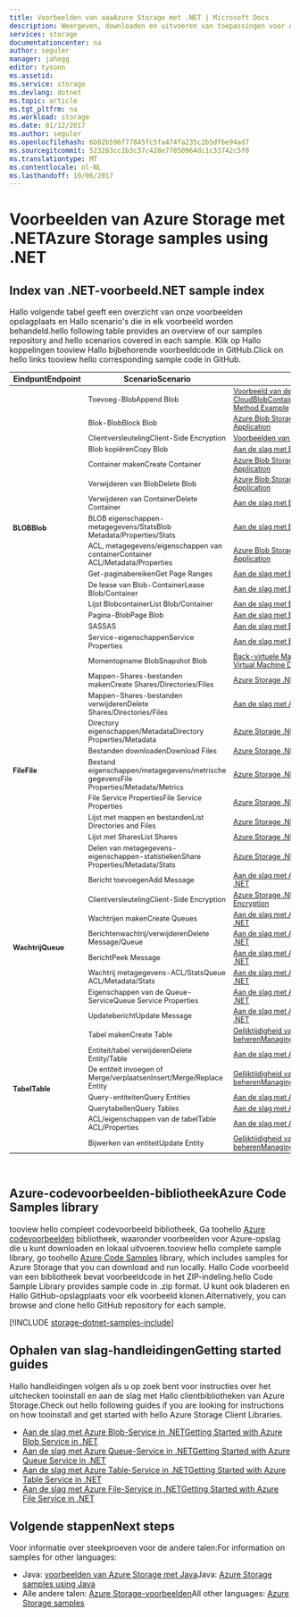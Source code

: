 ```yaml
---
title: Voorbeelden van aaaAzure Storage met .NET | Microsoft Docs
description: Weergeven, downloaden en uitvoeren van toepassingen voor Azure Storage en voorbeeldcode. Ontdek aan de slag voorbeelden voor blobs, wachtrijen, tabellen en bestanden, met behulp van Hallo-opslagclientbibliotheken voor .NET.
services: storage
documentationcenter: na
author: seguler
manager: jahogg
editor: tysonn
ms.assetid: 
ms.service: storage
ms.devlang: dotnet
ms.topic: article
ms.tgt_pltfrm: na
ms.workload: storage
ms.date: 01/12/2017
ms.author: seguler
ms.openlocfilehash: 6b02b596f77845fc5fa474fa235c2b5df6e94ad7
ms.sourcegitcommit: 523283cc1b3c37c428e77850964dc1c33742c5f0
ms.translationtype: MT
ms.contentlocale: nl-NL
ms.lasthandoff: 10/06/2017
---
```

# <a name="azure-storage-samples-using-net"></a><span data-ttu-id="517f6-104">Voorbeelden van Azure Storage met .NET</span><span class="sxs-lookup"><span data-stu-id="517f6-104">Azure Storage samples using .NET</span></span>

## <a name="net-sample-index"></a><span data-ttu-id="517f6-105">Index van .NET-voorbeeld</span><span class="sxs-lookup"><span data-stu-id="517f6-105">.NET sample index</span></span>

<span data-ttu-id="517f6-106">Hallo volgende tabel geeft een overzicht van onze voorbeelden opslagplaats en Hallo scenario's die in elk voorbeeld worden behandeld.</span><span class="sxs-lookup"><span data-stu-id="517f6-106">hello following table provides an overview of our samples repository and hello scenarios covered in each sample.</span></span> <span data-ttu-id="517f6-107">Klik op Hallo koppelingen tooview Hallo bijbehorende voorbeeldcode in GitHub.</span><span class="sxs-lookup"><span data-stu-id="517f6-107">Click on hello links tooview hello corresponding sample code in GitHub.</span></span>

<table style="font-size:90%"><thead><tr><th style="font-size:110%"><span data-ttu-id="517f6-108">Eindpunt</span><span class="sxs-lookup"><span data-stu-id="517f6-108">Endpoint</span></span></th><th style="font-size:110%"><span data-ttu-id="517f6-109">Scenario</span><span class="sxs-lookup"><span data-stu-id="517f6-109">Scenario</span></span></th><th style="font-size:110%"><span data-ttu-id="517f6-110">Voorbeeldcode</span><span class="sxs-lookup"><span data-stu-id="517f6-110">Sample Code</span></span></th></tr></thead><tbody> 
<tr> 
<td rowspan="16"><span data-ttu-id="517f6-111"><b>BLOB</b></span><span class="sxs-lookup"><span data-stu-id="517f6-111"><b>Blob</b></span></span></td>
<td><span data-ttu-id="517f6-112">Toevoeg-Blob</span><span class="sxs-lookup"><span data-stu-id="517f6-112">Append Blob</span></span></td> 
<td><span data-ttu-id="517f6-113"><a href="https://msdn.microsoft.com/en-us/library/microsoft.windowsazure.storage.blob.cloudblobcontainer.getappendblobreference.aspx">Voorbeeld van de methode CloudBlobContainer.GetAppendBlobReference</a></span><span class="sxs-lookup"><span data-stu-id="517f6-113"><a href="https://msdn.microsoft.com/en-us/library/microsoft.windowsazure.storage.blob.cloudblobcontainer.getappendblobreference.aspx">CloudBlobContainer.GetAppendBlobReference Method Example</a></span></span></td> 
</tr> 
<tr> 
<td><span data-ttu-id="517f6-114">Blok-Blob</span><span class="sxs-lookup"><span data-stu-id="517f6-114">Block Blob</span></span></td>
<td><span data-ttu-id="517f6-115"><a href="https://github.com/Azure-Samples/storage-blobs-dotnet-webapp/blob/master/WebApp-Storage-DotNet/Controllers/HomeController.cs">Azure Blob Storage Fotogalerie-webtoepassing</a></span><span class="sxs-lookup"><span data-stu-id="517f6-115"><a href="https://github.com/Azure-Samples/storage-blobs-dotnet-webapp/blob/master/WebApp-Storage-DotNet/Controllers/HomeController.cs">Azure Blob Storage Photo Gallery Web Application</a></span></span></td>
</tr> 
<tr> 
<td><span data-ttu-id="517f6-116">Clientversleuteling</span><span class="sxs-lookup"><span data-stu-id="517f6-116">Client-Side Encryption</span></span></td>
<td><span data-ttu-id="517f6-117"><a href="https://github.com/Azure/azure-storage-net/blob/master/Samples/GettingStarted/EncryptionSamples/BlobGettingStarted/Program.cs">Voorbeelden van BLOB-versleuteling</a></span><span class="sxs-lookup"><span data-stu-id="517f6-117"><a href="https://github.com/Azure/azure-storage-net/blob/master/Samples/GettingStarted/EncryptionSamples/BlobGettingStarted/Program.cs">Blob Encryption Samples</a></span></span></td>
</tr> 
<tr> 
<td><span data-ttu-id="517f6-118">Blob kopiëren</span><span class="sxs-lookup"><span data-stu-id="517f6-118">Copy Blob</span></span></td>
<td><span data-ttu-id="517f6-119"><a href="https://github.com/Azure-Samples/storage-blob-dotnet-getting-started/blob/master/BlobStorage/Advanced.cs">Aan de slag met Blobs</a></span><span class="sxs-lookup"><span data-stu-id="517f6-119"><a href="https://github.com/Azure-Samples/storage-blob-dotnet-getting-started/blob/master/BlobStorage/Advanced.cs">Getting Started with Blobs</a></span></span></td>
</tr> 
<tr> 
<td><span data-ttu-id="517f6-120">Container maken</span><span class="sxs-lookup"><span data-stu-id="517f6-120">Create Container</span></span></td>
<td><span data-ttu-id="517f6-121"><a href="https://github.com/Azure-Samples/storage-blobs-dotnet-webapp/blob/master/WebApp-Storage-DotNet/Controllers/HomeController.cs">Azure Blob Storage Fotogalerie-webtoepassing</a></span><span class="sxs-lookup"><span data-stu-id="517f6-121"><a href="https://github.com/Azure-Samples/storage-blobs-dotnet-webapp/blob/master/WebApp-Storage-DotNet/Controllers/HomeController.cs">Azure Blob Storage Photo Gallery Web Application</a></span></span></td>
</tr> 
<tr> 
<td><span data-ttu-id="517f6-122">Verwijderen van Blob</span><span class="sxs-lookup"><span data-stu-id="517f6-122">Delete Blob</span></span></td>
<td><span data-ttu-id="517f6-123"><a href="https://github.com/Azure-Samples/storage-blobs-dotnet-webapp/blob/master/WebApp-Storage-DotNet/Controllers/HomeController.cs">Azure Blob Storage Fotogalerie-webtoepassing</a></span><span class="sxs-lookup"><span data-stu-id="517f6-123"><a href="https://github.com/Azure-Samples/storage-blobs-dotnet-webapp/blob/master/WebApp-Storage-DotNet/Controllers/HomeController.cs">Azure Blob Storage Photo Gallery Web Application</a></span></span></td>
</tr> 
<tr> 
<td><span data-ttu-id="517f6-124">Verwijderen van Container</span><span class="sxs-lookup"><span data-stu-id="517f6-124">Delete Container</span></span></td>
<td><span data-ttu-id="517f6-125"><a href="https://github.com/Azure-Samples/storage-blob-dotnet-getting-started/blob/master/BlobStorage/Advanced.cs">Aan de slag met Blobs</a></span><span class="sxs-lookup"><span data-stu-id="517f6-125"><a href="https://github.com/Azure-Samples/storage-blob-dotnet-getting-started/blob/master/BlobStorage/Advanced.cs">Getting Started with Blobs</a></span></span></td>
</tr> 
<tr> 
<td><span data-ttu-id="517f6-126">BLOB eigenschappen-metagegevens/Stats</span><span class="sxs-lookup"><span data-stu-id="517f6-126">Blob Metadata/Properties/Stats</span></span></td>
<td><span data-ttu-id="517f6-127"><a href="https://github.com/Azure-Samples/storage-blob-dotnet-getting-started/blob/master/BlobStorage/Advanced.cs">Aan de slag met Blobs</a></span><span class="sxs-lookup"><span data-stu-id="517f6-127"><a href="https://github.com/Azure-Samples/storage-blob-dotnet-getting-started/blob/master/BlobStorage/Advanced.cs">Getting Started with Blobs</a></span></span></td>
</tr> 
<tr> 
<td><span data-ttu-id="517f6-128">ACL, metagegevens/eigenschappen van container</span><span class="sxs-lookup"><span data-stu-id="517f6-128">Container ACL/Metadata/Properties</span></span></td>
<td><span data-ttu-id="517f6-129"><a href="https://github.com/Azure-Samples/storage-blobs-dotnet-webapp/blob/master/WebApp-Storage-DotNet/Controllers/HomeController.cs">Azure Blob Storage Fotogalerie-webtoepassing</a></span><span class="sxs-lookup"><span data-stu-id="517f6-129"><a href="https://github.com/Azure-Samples/storage-blobs-dotnet-webapp/blob/master/WebApp-Storage-DotNet/Controllers/HomeController.cs">Azure Blob Storage Photo Gallery Web Application</a></span></span></td>
</tr> 
<tr> 
<td><span data-ttu-id="517f6-130">Get-paginabereiken</span><span class="sxs-lookup"><span data-stu-id="517f6-130">Get Page Ranges</span></span></td>
<td><span data-ttu-id="517f6-131"><a href="https://github.com/Azure-Samples/storage-blob-dotnet-getting-started/blob/master/BlobStorage/Advanced.cs">Aan de slag met Blobs</a></span><span class="sxs-lookup"><span data-stu-id="517f6-131"><a href="https://github.com/Azure-Samples/storage-blob-dotnet-getting-started/blob/master/BlobStorage/Advanced.cs">Getting Started with Blobs</a></span></span></td>
</tr> 
<tr> 
<td><span data-ttu-id="517f6-132">De lease van Blob-Container</span><span class="sxs-lookup"><span data-stu-id="517f6-132">Lease Blob/Container</span></span></td>
<td><span data-ttu-id="517f6-133"><a href="https://github.com/Azure-Samples/storage-blob-dotnet-getting-started/blob/master/BlobStorage/Advanced.cs">Aan de slag met Blobs</a></span><span class="sxs-lookup"><span data-stu-id="517f6-133"><a href="https://github.com/Azure-Samples/storage-blob-dotnet-getting-started/blob/master/BlobStorage/Advanced.cs">Getting Started with Blobs</a></span></span></td>
</tr> 
<tr> 
<td><span data-ttu-id="517f6-134">Lijst Blobcontainer</span><span class="sxs-lookup"><span data-stu-id="517f6-134">List Blob/Container</span></span></td>
<td><span data-ttu-id="517f6-135"><a href="https://github.com/Azure-Samples/storage-blob-dotnet-getting-started/blob/master/BlobStorage/GettingStarted.cs">Aan de slag met Blobs</a></span><span class="sxs-lookup"><span data-stu-id="517f6-135"><a href="https://github.com/Azure-Samples/storage-blob-dotnet-getting-started/blob/master/BlobStorage/GettingStarted.cs">Getting Started with Blobs</a></span></span></td>
</tr> 
<tr> 
<td><span data-ttu-id="517f6-136">Pagina-Blob</span><span class="sxs-lookup"><span data-stu-id="517f6-136">Page Blob</span></span></td>
<td><span data-ttu-id="517f6-137"><a href="https://github.com/Azure-Samples/storage-blob-dotnet-getting-started/blob/master/BlobStorage/GettingStarted.cs">Aan de slag met Blobs</a></span><span class="sxs-lookup"><span data-stu-id="517f6-137"><a href="https://github.com/Azure-Samples/storage-blob-dotnet-getting-started/blob/master/BlobStorage/GettingStarted.cs">Getting Started with Blobs</a></span></span></td>
</tr>
<tr> 
<td><span data-ttu-id="517f6-138">SAS</span><span class="sxs-lookup"><span data-stu-id="517f6-138">SAS</span></span></td>
<td><span data-ttu-id="517f6-139"><a href="https://github.com/Azure-Samples/storage-blob-dotnet-getting-started/blob/master/BlobStorage/Advanced.cs">Aan de slag met Blobs</a></span><span class="sxs-lookup"><span data-stu-id="517f6-139"><a href="https://github.com/Azure-Samples/storage-blob-dotnet-getting-started/blob/master/BlobStorage/Advanced.cs">Getting Started with Blobs</a></span></span></td>
</tr>   
<tr> 
<td><span data-ttu-id="517f6-140">Service-eigenschappen</span><span class="sxs-lookup"><span data-stu-id="517f6-140">Service Properties</span></span></td>
<td><span data-ttu-id="517f6-141"><a href="https://github.com/Azure-Samples/storage-blob-dotnet-getting-started/blob/master/BlobStorage/Advanced.cs">Aan de slag met Blobs</a></span><span class="sxs-lookup"><span data-stu-id="517f6-141"><a href="https://github.com/Azure-Samples/storage-blob-dotnet-getting-started/blob/master/BlobStorage/Advanced.cs">Getting Started with Blobs</a></span></span></td>
</tr>           
<tr> 
<td><span data-ttu-id="517f6-142">Momentopname Blob</span><span class="sxs-lookup"><span data-stu-id="517f6-142">Snapshot Blob</span></span></td>
<td><span data-ttu-id="517f6-143"><a href="https://github.com/Azure-Samples/storage-blob-dotnet-back-up-with-incremental-snapshots/blob/master/Program.cs">Back-virtuele Machine van Azure-schijven met incrementele momentopnamen</a></span><span class="sxs-lookup"><span data-stu-id="517f6-143"><a href="https://github.com/Azure-Samples/storage-blob-dotnet-back-up-with-incremental-snapshots/blob/master/Program.cs">Backup Azure Virtual Machine Disks with Incremental Snapshots</a></span></span></td>
</tr> 
<tr> 
<td rowspan="9"><span data-ttu-id="517f6-144"><b>File</b></span><span class="sxs-lookup"><span data-stu-id="517f6-144"><b>File</b></span></span></td>
<td><span data-ttu-id="517f6-145">Mappen-Shares-bestanden maken</span><span class="sxs-lookup"><span data-stu-id="517f6-145">Create Shares/Directories/Files</span></span></td> 
<td><span data-ttu-id="517f6-146"><a href="https://github.com/Azure/azure-storage-net/blob/master/Samples/GettingStarted/VisualStudioQuickStarts/DataFileStorage/Program.cs">Azure Storage .NET-voorbeeldbestand opslag</a></span><span class="sxs-lookup"><span data-stu-id="517f6-146"><a href="https://github.com/Azure/azure-storage-net/blob/master/Samples/GettingStarted/VisualStudioQuickStarts/DataFileStorage/Program.cs">Azure Storage .NET File Storage Sample</a></span></span></td> 
</tr>
<tr> 
<td><span data-ttu-id="517f6-147">Mappen-Shares-bestanden verwijderen</span><span class="sxs-lookup"><span data-stu-id="517f6-147">Delete Shares/Directories/Files</span></span></td> 
<td><span data-ttu-id="517f6-148"><a href="https://github.com/Azure-Samples/storage-file-dotnet-getting-started/blob/master/FileStorage/GettingStarted.cs">Aan de slag met Azure File-Service in .NET</a></span><span class="sxs-lookup"><span data-stu-id="517f6-148"><a href="https://github.com/Azure-Samples/storage-file-dotnet-getting-started/blob/master/FileStorage/GettingStarted.cs">Getting Started with Azure File Service in .NET</a></span></span></td> 
</tr> 
<tr> 
<td><span data-ttu-id="517f6-149">Directory eigenschappen/Metadata</span><span class="sxs-lookup"><span data-stu-id="517f6-149">Directory Properties/Metadata</span></span></td> 
<td><span data-ttu-id="517f6-150"><a href="https://github.com/Azure-Samples/storage-file-dotnet-getting-started/blob/9f12304b2f5f5472a1c87c1e21be4af5661ac043/FileStorage/Advanced.cs">Azure Storage .NET-voorbeeldbestand opslag</a></span><span class="sxs-lookup"><span data-stu-id="517f6-150"><a href="https://github.com/Azure-Samples/storage-file-dotnet-getting-started/blob/9f12304b2f5f5472a1c87c1e21be4af5661ac043/FileStorage/Advanced.cs">Azure Storage .NET File Storage Sample</a></span></span></td> 
</tr> 
<tr> 
<td><span data-ttu-id="517f6-151">Bestanden downloaden</span><span class="sxs-lookup"><span data-stu-id="517f6-151">Download Files</span></span></td> 
<td><span data-ttu-id="517f6-152"><a href="https://github.com/Azure/azure-storage-net/blob/master/Samples/GettingStarted/VisualStudioQuickStarts/DataFileStorage/Program.cs">Azure Storage .NET-voorbeeldbestand opslag</a></span><span class="sxs-lookup"><span data-stu-id="517f6-152"><a href="https://github.com/Azure/azure-storage-net/blob/master/Samples/GettingStarted/VisualStudioQuickStarts/DataFileStorage/Program.cs">Azure Storage .NET File Storage Sample</a></span></span></td> 
</tr> 
<tr> 
<td><span data-ttu-id="517f6-153">Bestand eigenschappen/metagegevens/metrische gegevens</span><span class="sxs-lookup"><span data-stu-id="517f6-153">File Properties/Metadata/Metrics</span></span></td> 
<td><span data-ttu-id="517f6-154"><a href="https://github.com/Azure-Samples/storage-file-dotnet-getting-started/blob/9f12304b2f5f5472a1c87c1e21be4af5661ac043/FileStorage/Advanced.cs">Azure Storage .NET-voorbeeldbestand opslag</a></span><span class="sxs-lookup"><span data-stu-id="517f6-154"><a href="https://github.com/Azure-Samples/storage-file-dotnet-getting-started/blob/9f12304b2f5f5472a1c87c1e21be4af5661ac043/FileStorage/Advanced.cs">Azure Storage .NET File Storage Sample</a></span></span></td> 
</tr> 
<tr> 
<td><span data-ttu-id="517f6-155">File Service Properties</span><span class="sxs-lookup"><span data-stu-id="517f6-155">File Service Properties</span></span></td> 
<td><span data-ttu-id="517f6-156"><a href="https://github.com/Azure-Samples/storage-file-dotnet-getting-started/blob/9f12304b2f5f5472a1c87c1e21be4af5661ac043/FileStorage/Advanced.cs">Azure Storage .NET-voorbeeldbestand opslag</a></span><span class="sxs-lookup"><span data-stu-id="517f6-156"><a href="https://github.com/Azure-Samples/storage-file-dotnet-getting-started/blob/9f12304b2f5f5472a1c87c1e21be4af5661ac043/FileStorage/Advanced.cs">Azure Storage .NET File Storage Sample</a></span></span></td> 
</tr> 
<tr> 
<td><span data-ttu-id="517f6-157">Lijst met mappen en bestanden</span><span class="sxs-lookup"><span data-stu-id="517f6-157">List Directories and Files</span></span></td> 
<td><span data-ttu-id="517f6-158"><a href="https://github.com/Azure/azure-storage-net/blob/master/Samples/GettingStarted/VisualStudioQuickStarts/DataFileStorage/Program.cs">Azure Storage .NET-voorbeeldbestand opslag</a></span><span class="sxs-lookup"><span data-stu-id="517f6-158"><a href="https://github.com/Azure/azure-storage-net/blob/master/Samples/GettingStarted/VisualStudioQuickStarts/DataFileStorage/Program.cs">Azure Storage .NET File Storage Sample</a></span></span></td> 
</tr>
<tr> 
<td><span data-ttu-id="517f6-159">Lijst met Shares</span><span class="sxs-lookup"><span data-stu-id="517f6-159">List Shares</span></span></td> 
<td><span data-ttu-id="517f6-160"><a href="https://github.com/Azure-Samples/storage-file-dotnet-getting-started/blob/9f12304b2f5f5472a1c87c1e21be4af5661ac043/FileStorage/Advanced.cs">Azure Storage .NET-voorbeeldbestand opslag</a></span><span class="sxs-lookup"><span data-stu-id="517f6-160"><a href="https://github.com/Azure-Samples/storage-file-dotnet-getting-started/blob/9f12304b2f5f5472a1c87c1e21be4af5661ac043/FileStorage/Advanced.cs">Azure Storage .NET File Storage Sample</a></span></span></td> 
</tr>
<tr> 
<td><span data-ttu-id="517f6-161">Delen van metagegevens-eigenschappen-statistieken</span><span class="sxs-lookup"><span data-stu-id="517f6-161">Share Properties/Metadata/Stats</span></span></td> 
<td><span data-ttu-id="517f6-162"><a href="https://github.com/Azure-Samples/storage-file-dotnet-getting-started/blob/9f12304b2f5f5472a1c87c1e21be4af5661ac043/FileStorage/Advanced.cs">Azure Storage .NET-voorbeeldbestand opslag</a></span><span class="sxs-lookup"><span data-stu-id="517f6-162"><a href="https://github.com/Azure-Samples/storage-file-dotnet-getting-started/blob/9f12304b2f5f5472a1c87c1e21be4af5661ac043/FileStorage/Advanced.cs">Azure Storage .NET File Storage Sample</a></span></span></td> 
</tr>
<tr> 
<td rowspan="8"><span data-ttu-id="517f6-163"><b>Wachtrij</b></span><span class="sxs-lookup"><span data-stu-id="517f6-163"><b>Queue</b></span></span></td>
<td><span data-ttu-id="517f6-164">Bericht toevoegen</span><span class="sxs-lookup"><span data-stu-id="517f6-164">Add Message</span></span></td> 
<td><span data-ttu-id="517f6-165"><a href="https://github.com/Azure-Samples/storage-queue-dotnet-getting-started/blob/master/QueueStorage/GettingStarted.cs">Aan de slag met Azure Queue-Service in .NET</a></span><span class="sxs-lookup"><span data-stu-id="517f6-165"><a href="https://github.com/Azure-Samples/storage-queue-dotnet-getting-started/blob/master/QueueStorage/GettingStarted.cs">Getting Started with Azure Queue Service in .NET</a></span></span></td> 
</tr> 
<tr> 
<td><span data-ttu-id="517f6-166">Clientversleuteling</span><span class="sxs-lookup"><span data-stu-id="517f6-166">Client-Side Encryption</span></span></td> 
<td><span data-ttu-id="517f6-167"><a href="https://github.com/Azure/azure-storage-net/blob/master/Samples/GettingStarted/EncryptionSamples/QueueGettingStarted/Program.cs">Azure Storage .NET wachtrij Client-Side-versleuteling</a></span><span class="sxs-lookup"><span data-stu-id="517f6-167"><a href="https://github.com/Azure/azure-storage-net/blob/master/Samples/GettingStarted/EncryptionSamples/QueueGettingStarted/Program.cs">Azure Storage .NET Queue Client-Side Encryption</a></span></span></td> 
</tr> 
<tr> 
<td><span data-ttu-id="517f6-168">Wachtrijen maken</span><span class="sxs-lookup"><span data-stu-id="517f6-168">Create Queues</span></span></td> 
<td><span data-ttu-id="517f6-169"><a href="https://github.com/Azure-Samples/storage-queue-dotnet-getting-started/blob/master/QueueStorage/GettingStarted.cs">Aan de slag met Azure Queue-Service in .NET</a></span><span class="sxs-lookup"><span data-stu-id="517f6-169"><a href="https://github.com/Azure-Samples/storage-queue-dotnet-getting-started/blob/master/QueueStorage/GettingStarted.cs">Getting Started with Azure Queue Service in .NET</a></span></span></td> 
</tr> 
<tr> 
<td><span data-ttu-id="517f6-170">Berichtenwachtrij/verwijderen</span><span class="sxs-lookup"><span data-stu-id="517f6-170">Delete Message/Queue</span></span></td> 
<td><span data-ttu-id="517f6-171"><a href="https://github.com/Azure-Samples/storage-queue-dotnet-getting-started/blob/master/QueueStorage/GettingStarted.cs">Aan de slag met Azure Queue-Service in .NET</a></span><span class="sxs-lookup"><span data-stu-id="517f6-171"><a href="https://github.com/Azure-Samples/storage-queue-dotnet-getting-started/blob/master/QueueStorage/GettingStarted.cs">Getting Started with Azure Queue Service in .NET</a></span></span></td> 
</tr> 
<tr> 
<td><span data-ttu-id="517f6-172">Bericht</span><span class="sxs-lookup"><span data-stu-id="517f6-172">Peek Message</span></span></td> 
<td><span data-ttu-id="517f6-173"><a href="https://github.com/Azure-Samples/storage-queue-dotnet-getting-started/blob/master/QueueStorage/GettingStarted.cs">Aan de slag met Azure Queue-Service in .NET</a></span><span class="sxs-lookup"><span data-stu-id="517f6-173"><a href="https://github.com/Azure-Samples/storage-queue-dotnet-getting-started/blob/master/QueueStorage/GettingStarted.cs">Getting Started with Azure Queue Service in .NET</a></span></span></td> 
</tr> 
<tr> 
<td><span data-ttu-id="517f6-174">Wachtrij metagegevens-ACL/Stats</span><span class="sxs-lookup"><span data-stu-id="517f6-174">Queue ACL/Metadata/Stats</span></span></td> 
<td><span data-ttu-id="517f6-175"><a href="https://github.com/Azure-Samples/storage-queue-dotnet-getting-started/blob/master/QueueStorage/Advanced.cs">Aan de slag met Azure Queue-Service in .NET</a></span><span class="sxs-lookup"><span data-stu-id="517f6-175"><a href="https://github.com/Azure-Samples/storage-queue-dotnet-getting-started/blob/master/QueueStorage/Advanced.cs">Getting Started with Azure Queue Service in .NET</a></span></span></td> 
</tr> 
<tr> 
<td><span data-ttu-id="517f6-176">Eigenschappen van de Queue-Service</span><span class="sxs-lookup"><span data-stu-id="517f6-176">Queue Service Properties</span></span></td> 
<td><span data-ttu-id="517f6-177"><a href="https://github.com/Azure-Samples/storage-queue-dotnet-getting-started/blob/master/QueueStorage/Advanced.cs">Aan de slag met Azure Queue-Service in .NET</a></span><span class="sxs-lookup"><span data-stu-id="517f6-177"><a href="https://github.com/Azure-Samples/storage-queue-dotnet-getting-started/blob/master/QueueStorage/Advanced.cs">Getting Started with Azure Queue Service in .NET</a></span></span></td> 
</tr> 
<tr> 
<td><span data-ttu-id="517f6-178">Updatebericht</span><span class="sxs-lookup"><span data-stu-id="517f6-178">Update Message</span></span></td> 
<td><span data-ttu-id="517f6-179"><a href="https://github.com/Azure-Samples/storage-queue-dotnet-getting-started/blob/master/QueueStorage/GettingStarted.cs">Aan de slag met Azure Queue-Service in .NET</a></span><span class="sxs-lookup"><span data-stu-id="517f6-179"><a href="https://github.com/Azure-Samples/storage-queue-dotnet-getting-started/blob/master/QueueStorage/GettingStarted.cs">Getting Started with Azure Queue Service in .NET</a></span></span></td> 
</tr> 
<tr> 
<td rowspan="7"><span data-ttu-id="517f6-180"><b>Tabel</b></span><span class="sxs-lookup"><span data-stu-id="517f6-180"><b>Table</b></span></span></td>
<td><span data-ttu-id="517f6-181">Tabel maken</span><span class="sxs-lookup"><span data-stu-id="517f6-181">Create Table</span></span></td> 
<td><span data-ttu-id="517f6-182"><a href="https://code.msdn.microsoft.com/Managing-Concurrency-using-56018114/sourcecode?fileId=123913&pathId=50196262">Gelijktijdigheid van taken met behulp van Azure Storage - voorbeeldtoepassing beheren</a></span><span class="sxs-lookup"><span data-stu-id="517f6-182"><a href="https://code.msdn.microsoft.com/Managing-Concurrency-using-56018114/sourcecode?fileId=123913&pathId=50196262">Managing Concurrency using Azure Storage - Sample Application</a></span></span></td> 
</tr> 
<tr> 
<td><span data-ttu-id="517f6-183">Entiteit/tabel verwijderen</span><span class="sxs-lookup"><span data-stu-id="517f6-183">Delete Entity/Table</span></span></td> 
<td><span data-ttu-id="517f6-184"><a href="https://github.com/Azure-Samples/storage-table-dotnet-getting-started/blob/master/TableStorage/BasicSamples.cs">Aan de slag met Azure Table Storage in .NET</a></span><span class="sxs-lookup"><span data-stu-id="517f6-184"><a href="https://github.com/Azure-Samples/storage-table-dotnet-getting-started/blob/master/TableStorage/BasicSamples.cs">Getting Started with Azure Table Storage in .NET</a></span></span></td> 
</tr> 
<tr> 
<td><span data-ttu-id="517f6-185">De entiteit invoegen of Merge/verplaatsen</span><span class="sxs-lookup"><span data-stu-id="517f6-185">Insert/Merge/Replace Entity</span></span></td> 
<td><span data-ttu-id="517f6-186"><a href="https://code.msdn.microsoft.com/Managing-Concurrency-using-56018114/sourcecode?fileId=123913&pathId=50196262">Gelijktijdigheid van taken met behulp van Azure Storage - voorbeeldtoepassing beheren</a></span><span class="sxs-lookup"><span data-stu-id="517f6-186"><a href="https://code.msdn.microsoft.com/Managing-Concurrency-using-56018114/sourcecode?fileId=123913&pathId=50196262">Managing Concurrency using Azure Storage - Sample Application</a></span></span></td> 
</tr> 
<tr> 
<td><span data-ttu-id="517f6-187">Query-entiteiten</span><span class="sxs-lookup"><span data-stu-id="517f6-187">Query Entities</span></span></td> 
<td><span data-ttu-id="517f6-188"><a href="https://github.com/Azure-Samples/storage-table-dotnet-getting-started/blob/master/TableStorage/BasicSamples.cs">Aan de slag met Azure Table Storage in .NET</a></span><span class="sxs-lookup"><span data-stu-id="517f6-188"><a href="https://github.com/Azure-Samples/storage-table-dotnet-getting-started/blob/master/TableStorage/BasicSamples.cs">Getting Started with Azure Table Storage in .NET</a></span></span></td> 
</tr> 
<tr> 
<td><span data-ttu-id="517f6-189">Querytabellen</span><span class="sxs-lookup"><span data-stu-id="517f6-189">Query Tables</span></span></td> 
<td><span data-ttu-id="517f6-190"><a href="https://github.com/Azure-Samples/storage-table-dotnet-getting-started/blob/master/TableStorage/BasicSamples.cs">Aan de slag met Azure Table Storage in .NET</a></span><span class="sxs-lookup"><span data-stu-id="517f6-190"><a href="https://github.com/Azure-Samples/storage-table-dotnet-getting-started/blob/master/TableStorage/BasicSamples.cs">Getting Started with Azure Table Storage in .NET</a></span></span></td> 
</tr> 
<tr> 
<td><span data-ttu-id="517f6-191">ACL/eigenschappen van de tabel</span><span class="sxs-lookup"><span data-stu-id="517f6-191">Table ACL/Properties</span></span></td> 
<td><span data-ttu-id="517f6-192"><a href="https://github.com/Azure-Samples/storage-table-dotnet-getting-started/blob/master/TableStorage/AdvancedSamples.cs">Aan de slag met Azure Table Storage in .NET</a></span><span class="sxs-lookup"><span data-stu-id="517f6-192"><a href="https://github.com/Azure-Samples/storage-table-dotnet-getting-started/blob/master/TableStorage/AdvancedSamples.cs">Getting Started with Azure Table Storage in .NET</a></span></span></td> 
</tr> 
<tr> 
<td><span data-ttu-id="517f6-193">Bijwerken van entiteit</span><span class="sxs-lookup"><span data-stu-id="517f6-193">Update Entity</span></span></td> 
<td><span data-ttu-id="517f6-194"><a href="https://code.msdn.microsoft.com/Managing-Concurrency-using-56018114/sourcecode?fileId=123913&pathId=50196262">Gelijktijdigheid van taken met behulp van Azure Storage - voorbeeldtoepassing beheren</a></span><span class="sxs-lookup"><span data-stu-id="517f6-194"><a href="https://code.msdn.microsoft.com/Managing-Concurrency-using-56018114/sourcecode?fileId=123913&pathId=50196262">Managing Concurrency using Azure Storage - Sample Application</a></span></span></td> 
</tr> 
</tbody> 
</table>
<br/>

## <a name="azure-code-samples-library"></a><span data-ttu-id="517f6-195">Azure-codevoorbeelden-bibliotheek</span><span class="sxs-lookup"><span data-stu-id="517f6-195">Azure Code Samples library</span></span>

<span data-ttu-id="517f6-196">tooview hello compleet codevoorbeeld bibliotheek, Ga toohello [Azure codevoorbeelden](https://azure.microsoft.com/resources/samples/?service=storage) bibliotheek, waaronder voorbeelden voor Azure-opslag die u kunt downloaden en lokaal uitvoeren.</span><span class="sxs-lookup"><span data-stu-id="517f6-196">tooview hello complete sample library, go toohello [Azure Code Samples](https://azure.microsoft.com/resources/samples/?service=storage) library, which includes samples for Azure Storage that you can download and run locally.</span></span> <span data-ttu-id="517f6-197">Hallo Code voorbeeld van een bibliotheek bevat voorbeeldcode in het ZIP-indeling.</span><span class="sxs-lookup"><span data-stu-id="517f6-197">hello Code Sample Library provides sample code in .zip format.</span></span> <span data-ttu-id="517f6-198">U kunt ook bladeren en Hallo GitHub-opslagplaats voor elk voorbeeld klonen.</span><span class="sxs-lookup"><span data-stu-id="517f6-198">Alternatively, you can browse and clone hello GitHub repository for each sample.</span></span>

[!INCLUDE [storage-dotnet-samples-include](../../../includes/storage-dotnet-samples-include.md)]

## <a name="getting-started-guides"></a><span data-ttu-id="517f6-199">Ophalen van slag-handleidingen</span><span class="sxs-lookup"><span data-stu-id="517f6-199">Getting started guides</span></span>

<span data-ttu-id="517f6-200">Hallo handleidingen volgen als u op zoek bent voor instructies over het uitchecken tooinstall en aan de slag met Hallo clientbibliotheken van Azure Storage.</span><span class="sxs-lookup"><span data-stu-id="517f6-200">Check out hello following guides if you are looking for instructions on how tooinstall and get started with hello Azure Storage Client Libraries.</span></span>

* [<span data-ttu-id="517f6-201">Aan de slag met Azure Blob-Service in .NET</span><span class="sxs-lookup"><span data-stu-id="517f6-201">Getting Started with Azure Blob Service in .NET</span></span>](../blobs/storage-dotnet-how-to-use-blobs.md)
* [<span data-ttu-id="517f6-202">Aan de slag met Azure Queue-Service in .NET</span><span class="sxs-lookup"><span data-stu-id="517f6-202">Getting Started with Azure Queue Service in .NET</span></span>](../storage-dotnet-how-to-use-queues.md)
* [<span data-ttu-id="517f6-203">Aan de slag met Azure Table-Service in .NET</span><span class="sxs-lookup"><span data-stu-id="517f6-203">Getting Started with Azure Table Service in .NET</span></span>](../../cosmos-db/table-storage-how-to-use-dotnet.md)
* [<span data-ttu-id="517f6-204">Aan de slag met Azure File-Service in .NET</span><span class="sxs-lookup"><span data-stu-id="517f6-204">Getting Started with Azure File Service in .NET</span></span>](../storage-dotnet-how-to-use-files.md)

## <a name="next-steps"></a><span data-ttu-id="517f6-205">Volgende stappen</span><span class="sxs-lookup"><span data-stu-id="517f6-205">Next steps</span></span>

<span data-ttu-id="517f6-206">Voor informatie over steekproeven voor de andere talen:</span><span class="sxs-lookup"><span data-stu-id="517f6-206">For information on samples for other languages:</span></span>

* <span data-ttu-id="517f6-207">Java: [voorbeelden van Azure Storage met Java](storage-samples-java.md)</span><span class="sxs-lookup"><span data-stu-id="517f6-207">Java: [Azure Storage samples using Java](storage-samples-java.md)</span></span>
* <span data-ttu-id="517f6-208">Alle andere talen: [Azure Storage-voorbeelden](../storage-samples.md)</span><span class="sxs-lookup"><span data-stu-id="517f6-208">All other languages: [Azure Storage samples](../storage-samples.md)</span></span>

